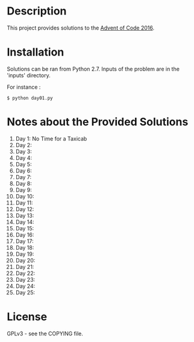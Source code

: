 # Description #
This project provides solutions to the [Advent of Code 2016](http://adventofcode.com).

# Installation #
Solutions can be ran  from Python 2.7. Inputs of the  problem are in the
'inputs' directory.

For instance :

	$ python day01.py

# Notes about the Provided Solutions #
1. Day 1:  No Time for a Taxicab
1. Day 2: 
1. Day 3: 
1. Day 4: 
1. Day 5: 
1. Day 6: 
1. Day 7: 
1. Day 8: 
1. Day 9: 
1. Day 10: 
1. Day 11: 
1. Day 12: 
1. Day 13: 
1. Day 14:
1. Day 15:
1. Day 16:
1. Day 17:
1. Day 18:
1. Day 19:
1. Day 20:
1. Day 21:
1. Day 22:
1. Day 23:
1. Day 24:
1. Day 25:

# License #
GPLv3 - see the COPYING file.

